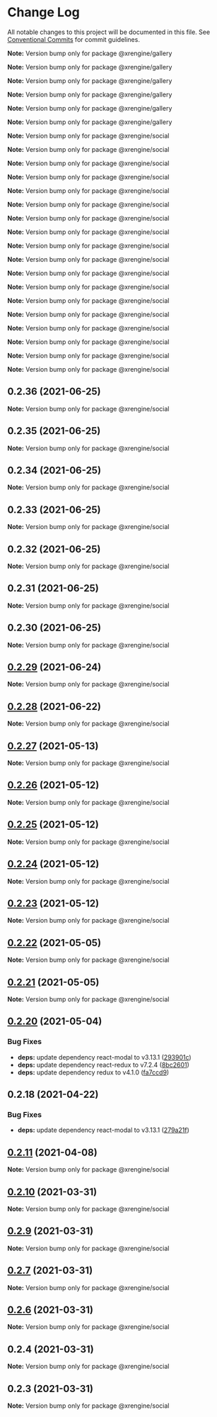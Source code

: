 # Change Log

All notable changes to this project will be documented in this file.
See [Conventional Commits](https://conventionalcommits.org) for commit guidelines.



**Note:** Version bump only for package @xrengine/gallery







**Note:** Version bump only for package @xrengine/gallery







**Note:** Version bump only for package @xrengine/gallery







**Note:** Version bump only for package @xrengine/gallery







**Note:** Version bump only for package @xrengine/gallery







**Note:** Version bump only for package @xrengine/gallery







**Note:** Version bump only for package @xrengine/social







**Note:** Version bump only for package @xrengine/social







**Note:** Version bump only for package @xrengine/social







**Note:** Version bump only for package @xrengine/social







**Note:** Version bump only for package @xrengine/social







**Note:** Version bump only for package @xrengine/social







**Note:** Version bump only for package @xrengine/social







**Note:** Version bump only for package @xrengine/social







**Note:** Version bump only for package @xrengine/social







**Note:** Version bump only for package @xrengine/social







**Note:** Version bump only for package @xrengine/social







**Note:** Version bump only for package @xrengine/social







**Note:** Version bump only for package @xrengine/social







**Note:** Version bump only for package @xrengine/social







**Note:** Version bump only for package @xrengine/social







**Note:** Version bump only for package @xrengine/social







**Note:** Version bump only for package @xrengine/social







**Note:** Version bump only for package @xrengine/social





## 0.2.36 (2021-06-25)

**Note:** Version bump only for package @xrengine/social





## 0.2.35 (2021-06-25)

**Note:** Version bump only for package @xrengine/social





## 0.2.34 (2021-06-25)

**Note:** Version bump only for package @xrengine/social





## 0.2.33 (2021-06-25)

**Note:** Version bump only for package @xrengine/social





## 0.2.32 (2021-06-25)

**Note:** Version bump only for package @xrengine/social





## 0.2.31 (2021-06-25)

**Note:** Version bump only for package @xrengine/social





## 0.2.30 (2021-06-25)

**Note:** Version bump only for package @xrengine/social





## [0.2.29](https://github.com/XRFoundation/XREngine/compare/v0.2.28...v0.2.29) (2021-06-24)

**Note:** Version bump only for package @xrengine/social





## [0.2.28](https://github.com/XRFoundation/XREngine/compare/v0.2.27...v0.2.28) (2021-06-22)

**Note:** Version bump only for package @xrengine/social





## [0.2.27](https://github.com/XRFoundation/XREngine/compare/v0.2.26...v0.2.27) (2021-05-13)

**Note:** Version bump only for package @xrengine/social





## [0.2.26](https://github.com/XRFoundation/XREngine/compare/v0.2.24...v0.2.26) (2021-05-12)

**Note:** Version bump only for package @xrengine/social





## [0.2.25](https://github.com/XRFoundation/XREngine/compare/v0.2.24...v0.2.25) (2021-05-12)

**Note:** Version bump only for package @xrengine/social





## [0.2.24](https://github.com/XRFoundation/XREngine/compare/v0.2.23...v0.2.24) (2021-05-12)

**Note:** Version bump only for package @xrengine/social





## [0.2.23](https://github.com/XRFoundation/XREngine/compare/v0.2.22...v0.2.23) (2021-05-12)

**Note:** Version bump only for package @xrengine/social





## [0.2.22](https://github.com/XRFoundation/XREngine/compare/v0.2.21...v0.2.22) (2021-05-05)

**Note:** Version bump only for package @xrengine/social





## [0.2.21](https://github.com/xrengine/xrengine/compare/v0.2.20...v0.2.21) (2021-05-05)

**Note:** Version bump only for package @xrengine/social





## [0.2.20](https://github.com/xrengine/xrengine/compare/v0.2.18...v0.2.20) (2021-05-04)


### Bug Fixes

* **deps:** update dependency react-modal to v3.13.1 ([293901c](https://github.com/xrengine/xrengine/commit/293901c94afa9dc883d17ffd22e9b3577dab88d6))
* **deps:** update dependency react-redux to v7.2.4 ([8bc2601](https://github.com/xrengine/xrengine/commit/8bc26013abb25ce0c07a96006d7d03d9e4d84665))
* **deps:** update dependency redux to v4.1.0 ([fa7ccd9](https://github.com/xrengine/xrengine/commit/fa7ccd9e2fce1df39a8537c2ba93f5e0d77834b1))





## 0.2.18 (2021-04-22)


### Bug Fixes

* **deps:** update dependency react-modal to v3.13.1 ([279a21f](https://github.com/XRFoundation/XREngine/commit/279a21ff38bb067b634ff811ef0faf2197850800))





## [0.2.11](https://github.com/XRFoundation/XREngine/compare/v0.2.10...v0.2.11) (2021-04-08)

**Note:** Version bump only for package @xrengine/social





## [0.2.10](https://github.com/XRFoundation/XREngine/compare/v0.2.9...v0.2.10) (2021-03-31)

**Note:** Version bump only for package @xrengine/social





## [0.2.9](https://github.com/XRFoundation/XREngine/compare/v0.2.8...v0.2.9) (2021-03-31)

**Note:** Version bump only for package @xrengine/social





## [0.2.7](https://github.com/XRFoundation/XREngine/compare/v0.2.6...v0.2.7) (2021-03-31)

**Note:** Version bump only for package @xrengine/social





## [0.2.6](https://github.com/XRFoundation/XREngine/compare/v0.2.5...v0.2.6) (2021-03-31)

**Note:** Version bump only for package @xrengine/social





## 0.2.4 (2021-03-31)

**Note:** Version bump only for package @xrengine/social





## 0.2.3 (2021-03-31)

**Note:** Version bump only for package @xrengine/social
